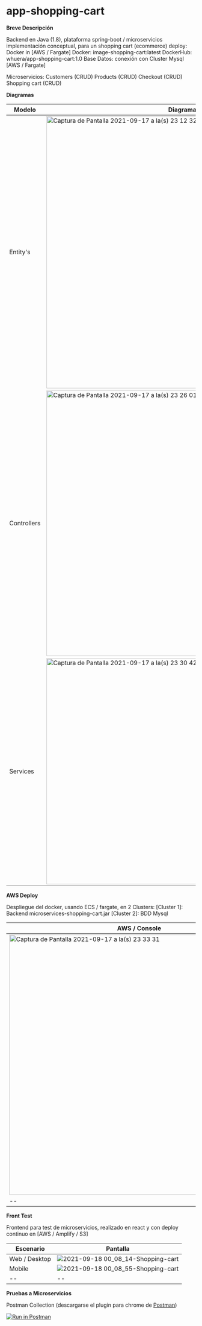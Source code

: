 # app-shopping-cart

**Breve Descripción**

Backend en Java (1.8), plataforma spring-boot / microservicios
implementación conceptual, para un shopping cart (ecommerce)
deploy: Docker in [AWS / Fargate]
Docker: image-shopping-cart:latest
DockerHub: whuera/app-shopping-cart:1.0
Base Datos: conexión con Cluster Mysql [AWS / Fargate]

Microservicios: 
Customers (CRUD)
Products (CRUD)
Checkout (CRUD)
Shopping cart (CRUD)

**Diagramas**

| Modelo | Diagrama |
| -- | -- |
| Entity's | <img width="723" alt="Captura de Pantalla 2021-09-17 a la(s) 23 12 32" src="https://user-images.githubusercontent.com/20179546/133872307-cb38de0b-7d5e-4750-b6d4-3229148b67e5.png"> |
| Controllers | <img width="705" alt="Captura de Pantalla 2021-09-17 a la(s) 23 26 01" src="https://user-images.githubusercontent.com/20179546/133872388-413b0ad5-4f3d-4ed1-a935-227374b23a03.png"> |
| Services | <img width="600" alt="Captura de Pantalla 2021-09-17 a la(s) 23 30 42" src="https://user-images.githubusercontent.com/20179546/133872490-e2783a07-bb16-444a-b4d9-0e14724ba66e.png"> |

**AWS Deploy**

Despliegue del docker, usando ECS / fargate, en 2 Clusters:
[Cluster 1]: Backend microservices-shopping-cart.jar
[Cluster 2]: BDD Mysql

| AWS / Console |
| -- |
| <img width="691" alt="Captura de Pantalla 2021-09-17 a la(s) 23 33 31" src="https://user-images.githubusercontent.com/20179546/133872626-c4bd1a3e-8e7a-4462-aa9c-cad2c30bffb2.png"> |
| -- |

**Front Test**

Frontend para test de microservicios, realizado en react y con deploy continuo en [AWS / Amplify / S3]

| Escenario | Pantalla |
| -- | -- |
| Web / Desktop | ![2021-09-18 00_08_14-Shopping-cart](https://user-images.githubusercontent.com/20179546/133873594-4d636bf6-9498-47b5-8fa2-fcea278c60c5.png) |
| Mobile | ![2021-09-18 00_08_55-Shopping-cart](https://user-images.githubusercontent.com/20179546/133873600-195f5451-4db7-43b0-b5b5-2cf88a79883b.png) |
| -- | --|


**Pruebas a Microservicios**

Postman Collection (descargarse el plugin para chrome de [Postman](https://chrome.google.com/webstore/detail/postman/fhbjgbiflinjbdggehcddcbncdddomop?hl=es-419))

[![Run in Postman](https://run.pstmn.io/button.svg)](https://www.getpostman.com/collections/9ec544985e92f9346e55)





